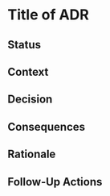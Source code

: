 # Title of ADR

## Status

## Context


## Decision


## Consequences



## Rationale


## Follow-Up Actions
